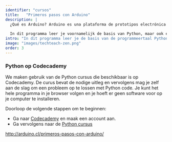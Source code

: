 ```yaml
---
identifier: "cursos"
title:	 "Primeros pasos con Arduino"
description: |
  ¿Qué es Arduino? Arduino es una plataforma de prototipos electrónica de código abierto (open-source) basada en hardware y software flexibles y fáciles de usar. Está pensado para artistas, diseñadores, como hobby y para cualquiera interesado en crear objetos o entornos interactivos. Fuente: [sitio web Arduino](http://arduino.cl/que-es-arduino)
                        
  In dit programma leer je voornamelijk de basis van Python, maar ook een goede basis voor het leren van een andere programmeertaal want de concepten die aan bod komen zijn te gebruiken in veel andere programmeertalen.
intro: "In dit programma leer je de basis van de programmeertaal Python. Python is een goede taal om te leren omdat het toegangkelijk maar tevens veelgebruikt wordt in de IT wereld. Tevens geeft Python je een goede basis om een andere programmeertaal te leren."
image: "images/techteach-zen.png"
order: 3
---
```


### Python op Codecademy

We maken gebruik van de Python cursus die beschikbaar is op Codecademy. De curus bevat de nodige uitleg en vervolgens mag je zelf aan de slag om een probleem op te lossen met Python code. Je kunt het hele programma in je browser volgen en je hoeft er geen software voor op je computer te installeren.

Doorloop de volgende stappen om te beginnen:

* Ga naar [Codecademy](https://www.codecademy.com/) en maak een account aan.
* Ga vervolgens naar de [Python cursus](https://www.codecademy.com/learn/learn-python)

http://arduino.cl/primeros-pasos-con-arduino/

